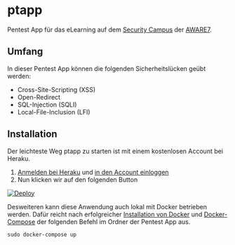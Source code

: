 # ptapp
Pentest App für das eLearning auf dem [Security Campus](https://learning.aware7.de/) der [AWARE7](https://aware7.de/).

## Umfang
In dieser Pentest App können die folgenden Sicherheitslücken geübt werden:
* Cross-Site-Scripting (XSS)
* Open-Redirect
* SQL-Injection (SQLI)
* Local-File-Inclusion (LFI)

## Installation
Der leichteste Weg ptapp zu starten ist mit einem kostenlosen Account bei Heraku. 
1. [Anmelden bei Heraku](https://signup.heroku.com/) und
   [in den Account einloggen](https://id.heroku.com/login)
2. Nun klicken wir auf den folgenden Button
   
[![Deploy](https://www.herokucdn.com/deploy/button.svg)](https://heroku.com/deploy)

Desweiteren kann diese Anwendung auch lokal mit Docker betrieben werden. Dafür reicht nach erfolgreicher [Installation von Docker](https://docs.docker.com/get-docker/) und [Docker-Compose](https://docs.docker.com/compose/install/) der folgenden Befehl im Ordner der Pentest App aus.
```
sudo docker-compose up
```
